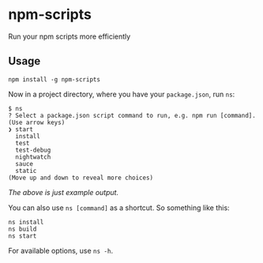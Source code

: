 # npm-scripts

Run your npm scripts more efficiently

## Usage

```
npm install -g npm-scripts
```

Now in a project directory, where you have your `package.json`, run `ns`:

```
$ ns
? Select a package.json script command to run, e.g. npm run [command]. (Use arrow keys)
❯ start
  install
  test
  test-debug
  nightwatch
  sauce
  static
(Move up and down to reveal more choices)
```

_The above is just example output._

You can also use `ns [command]` as a shortcut. So something like this:

```
ns install
ns build
ns start
```

For available options, use `ns -h`.
